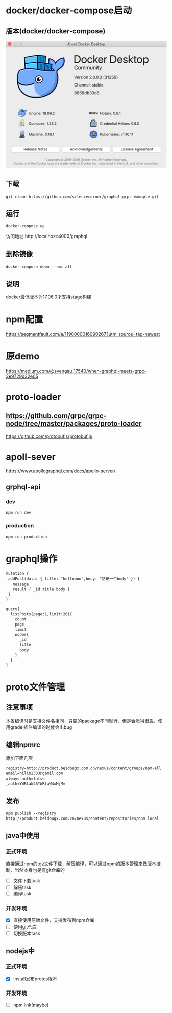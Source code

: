 # docker/docker-compose启动
## 版本(docker/docker-compose)
![版本](./asset/dokcerversion.jpg)
## 下载
```
git clone https://github.com/silencecorner/graphql-grpc-exmaple.git
```
## 运行
```
docker-compose up
```
访问地址 http://localhost:4000/graphql
## 删除镜像
```
docker-compose down --rmi all
```
## 说明
docker最低版本为17.06.0才支持stage构建
# npm配置
https://segmentfault.com/a/1190000016090267?utm_source=tag-newest

# 原demo
https://medium.com/@svengau_17540/when-graphql-meets-grpc-3e9729d32e05

# proto-loader
https://github.com/grpc/grpc-node/tree/master/packages/proto-loader
---
https://github.com/protobufjs/protobuf.js

# apoll-sever
https://www.apollographql.com/docs/apollo-server/

## grphql-api

### dev
```
npm run dev
```
### production
```
npm run production
```
# graphql操作
```
mutation {
 addPost(data: { title: "helloooo",body: "这是一个body" }) {
   message
   result { _id title body }
 }
}
```

```
query{
  listPosts(page:1,limit:20){
    count
    page
    limit
    nodes{
      _id
      title
      body
    }
  }
}
```
# proto文件管理
## 注意事项
本省编译时是支持文件名相同，只要的package不同就行，但是会觉得很乖，使用gradel插件编译的时候会出bug
## 编辑npmrc
添加下面几项
```
registry=http://product.beidougx.com.cn/nexus/content/groups/npm-all
email=hilin2333@gamil.com
always-auth=false
_auth=YWRtaW46YWRtaW4xMjM=
```

## 发布
```
npm publish --registry http://product.beidougx.com.cn/nexus/content/repositories/npm.local
```
## java中使用
### 正式环境 
直接通过npm的tgz文件下载，解压编译，可以通过npm的版本管理来做版本控制，当然本身也是有git仓库的
- [ ] 文件下载task
- [ ] 解压task
- [ ] 编译task
### 开发环境
- [X] 直接使用原始文件，支持发布到npm仓库
- [ ] 使用git仓库
- [ ] 切换版本task
## nodejs中
### 正式环境 
- [x] install发布protos版本
### 开发环境
- [ ] npm link(maybe)